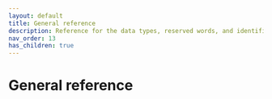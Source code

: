 ```yaml
---
layout: default
title: General reference
description: Reference for the data types, reserved words, and identifier requirements in Firebolt.
nav_order: 13
has_children: true
---
```


# General reference
